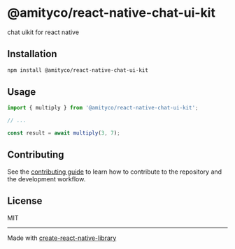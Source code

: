 # @amityco/react-native-chat-ui-kit

chat uikit for react native

## Installation

```sh
npm install @amityco/react-native-chat-ui-kit
```

## Usage

```js
import { multiply } from '@amityco/react-native-chat-ui-kit';

// ...

const result = await multiply(3, 7);
```

## Contributing

See the [contributing guide](CONTRIBUTING.md) to learn how to contribute to the repository and the development workflow.

## License

MIT

---

Made with [create-react-native-library](https://github.com/callstack/react-native-builder-bob)
